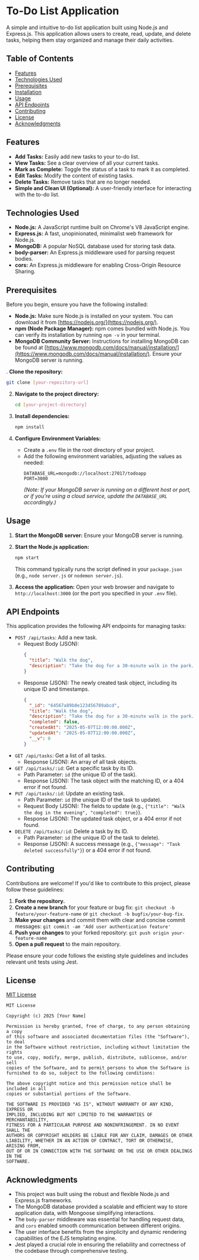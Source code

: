 # To-Do List Application

A simple and intuitive to-do list application built using Node.js and Express.js. This application allows users to create, read, update, and delete tasks, helping them stay organized and manage their daily activities.

## Table of Contents

- [Features](#features)
- [Technologies Used](#technologies-used)
- [Prerequisites](#prerequisites)
- [Installation](#installation)
- [Usage](#usage)
- [API Endpoints](#api-endpoints)
- [Contributing](#contributing)
- [License](#license)
- [Acknowledgments](#acknowledgments)

## Features

- **Add Tasks:** Easily add new tasks to your to-do list.
- **View Tasks:** See a clear overview of all your current tasks.
- **Mark as Complete:** Toggle the status of a task to mark it as completed.
- **Edit Tasks:** Modify the content of existing tasks.
- **Delete Tasks:** Remove tasks that are no longer needed.
- **Simple and Clean UI (Optional):** A user-friendly interface for interacting with the to-do list.

## Technologies Used

- **Node.js:** A JavaScript runtime built on Chrome's V8 JavaScript engine.
- **Express.js:** A fast, unopinionated, minimalist web framework for Node.js.
- **MongoDB:** A popular NoSQL database used for storing task data.
- **body-parser:** An Express.js middleware used for parsing request bodies.
- **cors:** An Express.js middleware for enabling Cross-Origin Resource Sharing.


## Prerequisites

Before you begin, ensure you have the following installed:

- **Node.js:** Make sure Node.js is installed on your system. You can download it from [https://nodejs.org/](https://nodejs.org/).
- **npm (Node Package Manager):** npm comes bundled with Node.js. You can verify its installation by running `npm -v` in your terminal.
- **MongoDB Community Server:** Instructions for installing MongoDB can be found at [https://www.mongodb.com/docs/manual/installation/](https://www.mongodb.com/docs/manual/installation/). Ensure your MongoDB server is running.

. **Clone the repository:**
   ```bash
   git clone [your-repository-url]
   ```

2.  **Navigate to the project directory:**
    ```bash
    cd [your-project-directory]
    ```

3.  **Install dependencies:**
    ```bash
    npm install
    ```

4.  **Configure Environment Variables:**
    - Create a `.env` file in the root directory of your project.
    - Add the following environment variables, adjusting the values as needed:
      ```
      DATABASE_URL=mongodb://localhost:27017/todoapp
      PORT=3000
      ```
      *(Note: If your MongoDB server is running on a different host or port, or if you're using a cloud service, update the `DATABASE_URL` accordingly.)*

## Usage

1.  **Start the MongoDB server:** Ensure your MongoDB server is running.

2.  **Start the Node.js application:**
    ```bash
    npm start
    ```
    This command typically runs the script defined in your `package.json` (e.g., `node server.js` or `nodemon server.js`).

3.  **Access the application:** Open your web browser and navigate to `http://localhost:3000` (or the port you specified in your `.env` file).

## API Endpoints

This application provides the following API endpoints for managing tasks:

- `POST /api/tasks`: Add a new task.
    - Request Body (JSON):
      ```json
      {
        "title": "Walk the dog",
        "description": "Take the dog for a 30-minute walk in the park."
      }
      ```
    - Response (JSON): The newly created task object, including its unique ID and timestamps.
      ```json
      {
        "_id": "64567a89b0e123456789abcd",
        "title": "Walk the dog",
        "description": "Take the dog for a 30-minute walk in the park.",
        "completed": false,
        "createdAt": "2025-05-07T12:00:00.000Z",
        "updatedAt": "2025-05-07T12:00:00.000Z",
        "__v": 0
      }
      ```
- `GET /api/tasks`: Get a list of all tasks.
    - Response (JSON): An array of all task objects.
- `GET /api/tasks/:id`: Get a specific task by its ID.
    - Path Parameter: `id` (the unique ID of the task).
    - Response (JSON): The task object with the matching ID, or a 404 error if not found.
- `PUT /api/tasks/:id`: Update an existing task.
    - Path Parameter: `id` (the unique ID of the task to update).
    - Request Body (JSON): The fields to update (e.g., `{"title": "Walk the dog in the evening", "completed": true}`).
    - Response (JSON): The updated task object, or a 404 error if not found.
- `DELETE /api/tasks/:id`: Delete a task by its ID.
    - Path Parameter: `id` (the unique ID of the task to delete).
    - Response (JSON): A success message (e.g., `{"message": "Task deleted successfully"}`) or a 404 error if not found.

## Contributing

Contributions are welcome! If you'd like to contribute to this project, please follow these guidelines:

1.  **Fork the repository.**
2.  **Create a new branch** for your feature or bug fix: `git checkout -b feature/your-feature-name` or `git checkout -b bugfix/your-bug-fix`.
3.  **Make your changes** and commit them with clear and concise commit messages: `git commit -am 'Add user authentication feature'`
4.  **Push your changes** to your forked repository: `git push origin your-feature-name`
5.  **Open a pull request** to the main repository.

Please ensure your code follows the existing style guidelines and includes relevant unit tests using Jest.

## License

[MIT License](https://www.google.com/search?q=MIT+License)

```
MIT License

Copyright (c) 2025 [Your Name]

Permission is hereby granted, free of charge, to any person obtaining a copy
of this software and associated documentation files (the "Software"), to deal
in the Software without restriction, including without limitation the rights
to use, copy, modify, merge, publish, distribute, sublicense, and/or sell
copies of the Software, and to permit persons to whom the Software is
furnished to do so, subject to the following conditions:

The above copyright notice and this permission notice shall be included in all
copies or substantial portions of the Software.

THE SOFTWARE IS PROVIDED "AS IS", WITHOUT WARRANTY OF ANY KIND, EXPRESS OR
IMPLIED, INCLUDING BUT NOT LIMITED TO THE WARRANTIES OF MERCHANTABILITY,
FITNESS FOR A PARTICULAR PURPOSE AND NONINFRINGEMENT. IN NO EVENT SHALL THE
AUTHORS OR COPYRIGHT HOLDERS BE LIABLE FOR ANY CLAIM, DAMAGES OR OTHER
LIABILITY, WHETHER IN AN ACTION OF CONTRACT, TORT OR OTHERWISE, ARISING FROM,
OUT OF OR IN CONNECTION WITH THE SOFTWARE OR THE USE OR OTHER DEALINGS IN THE
SOFTWARE.
```

## Acknowledgments

- This project was built using the robust and flexible Node.js and Express.js frameworks.
- The MongoDB database provided a scalable and efficient way to store application data, with Mongoose simplifying interactions.
- The `body-parser` middleware was essential for handling request data, and `cors` enabled smooth communication between different origins.
- The user interface benefits from the simplicity and dynamic rendering capabilities of the EJS templating engine.
- Jest played a crucial role in ensuring the reliability and correctness of the codebase through comprehensive testing.

```

